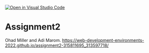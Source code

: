 [![Open in Visual Studio Code](https://classroom.github.com/assets/open-in-vscode-c66648af7eb3fe8bc4f294546bfd86ef473780cde1dea487d3c4ff354943c9ae.svg)](https://classroom.github.com/online_ide?assignment_repo_id=7726408&assignment_repo_type=AssignmentRepo)
# Assignment2

Ohad Miller and Adi Marom.
https://web-development-environments-2022.github.io/assignment2-315811695_313597718/

 
